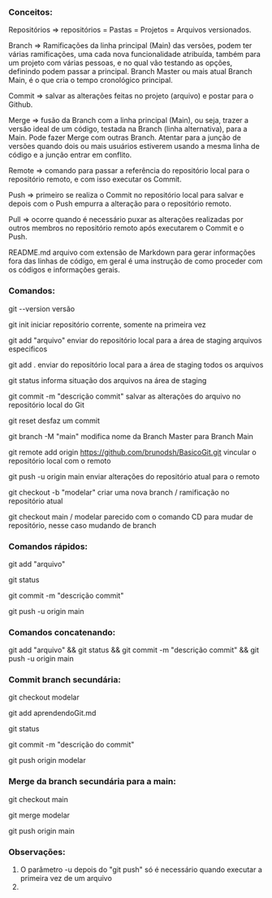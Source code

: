 ### Conceitos:
Repositórios => repositórios = Pastas = Projetos = Arquivos versionados.

Branch => Ramificações da linha principal (Main) das versões, podem ter várias ramificações, uma cada nova funcionalidade atribuída, também para um projeto com várias pessoas, e no qual vão testando as opções, definindo podem passar a principal. Branch Master ou mais atual Branch Main, é o que cria o tempo cronológico principal.

Commit => salvar as alterações feitas no projeto (arquivo) e postar para o Github.

Merge => fusão da Branch com a linha principal (Main), ou seja, trazer a versão ideal de um código, testada na Branch (linha alternativa), para a Main. Pode fazer Merge com outras Branch. Atentar para a junção de versões quando dois ou mais usuários estiverem usando a mesma linha de código e  a junção entrar em conflito.

Remote => comando para passar a referência do repositório local para o repositório remoto, e com isso executar os Commit.

Push => primeiro se realiza o Commit no repositório local para salvar e depois com o Push empurra a alteração para o repositório remoto.

Pull => ocorre quando é necessário puxar as alterações realizadas por outros membros no repositório remoto após executarem o Commit e o Push.

README.md arquivo com extensão de Markdown para gerar informações fora das linhas de código, em geral é uma instrução de como proceder com os códigos e informações gerais.

### Comandos:
git --version
versão

git init
iniciar repositório corrente, somente na primeira vez

git add "arquivo"
enviar do repositório local para a área de staging arquivos especificos

git add .
enviar do repositório local para a área de staging todos os arquivos

git status
informa situação dos arquivos na área de staging

git commit -m "descrição commit"
salvar as alterações do arquivo no repositório local do Git

git reset
desfaz um commit

git branch -M "main"
modifica nome da Branch Master para Branch Main

git remote add origin https://github.com/brunodsh/BasicoGit.git
vincular o repositório local com o remoto

git push -u origin main
enviar alterações do repositório atual para o remoto

git checkout -b "modelar"
criar uma nova branch / ramificação no repositório atual

git checkout main / modelar
parecido com o comando CD para mudar de repositório, nesse caso mudando de branch

### Comandos rápidos:
git add "arquivo"

git status

git commit -m "descrição commit"

git push -u origin main

### Comandos concatenando:
git add "arquivo" && git status && git commit -m "descrição commit" && git push -u origin main

### Commit branch secundária:
git checkout modelar

git add aprendendoGit.md

git status

git commit -m "descrição do commit"

git push origin modelar

### Merge da branch secundária para a main:
git checkout main

git merge modelar

git push origin main

### Observações:
1. O parâmetro -u depois do "git push" só é necessário quando executar a primeira vez de um arquivo
2.

